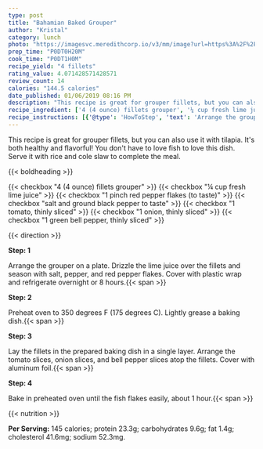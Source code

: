 ```yaml
---
type: post
title: "Bahamian Baked Grouper"
author: "Kristal"
category: lunch
photo: "https://imagesvc.meredithcorp.io/v3/mm/image?url=https%3A%2F%2Fimages.media-allrecipes.com%2Fuserphotos%2F970638.jpg"
prep_time: "P0DT0H20M"
cook_time: "P0DT1H0M"
recipe_yield: "4 fillets"
rating_value: 4.071428571428571
review_count: 14
calories: "144.5 calories"
date_published: 01/06/2019 08:16 PM
description: "This recipe is great for grouper fillets, but you can also use it with tilapia. It's both healthy and flavorful! You don't have to love fish to love this dish. Serve it with rice and cole slaw to complete the meal."
recipe_ingredient: ['4 (4 ounce) fillets grouper', '¼ cup fresh lime juice', '1 pinch red pepper flakes (to taste)', 'salt and ground black pepper to taste', '1 tomato, thinly sliced', '1 onion, thinly sliced', '1 green bell pepper, thinly sliced']
recipe_instructions: [{'@type': 'HowToStep', 'text': 'Arrange the grouper on a plate. Drizzle the lime juice over the fillets and season with salt, pepper, and red pepper flakes. Cover with plastic wrap and refrigerate overnight or 8 hours.\n'}, {'@type': 'HowToStep', 'text': 'Preheat oven to 350 degrees F (175 degrees C). Lightly grease a baking dish.\n'}, {'@type': 'HowToStep', 'text': 'Lay the fillets in the prepared baking dish in a single layer. Arrange the tomato slices, onion slices, and bell pepper slices atop the fillets. Cover with aluminum foil.\n'}, {'@type': 'HowToStep', 'text': 'Bake in preheated oven until the fish flakes easily, about 1 hour.\n'}]
---
```


This recipe is great for grouper fillets, but you can also use it with tilapia. It's both healthy and flavorful! You don't have to love fish to love this dish. Serve it with rice and cole slaw to complete the meal. 

{{< boldheading >}}

{{< checkbox "4 (4 ounce) fillets grouper" >}}
{{< checkbox "¼ cup fresh lime juice" >}}
{{< checkbox "1 pinch red pepper flakes (to taste)" >}}
{{< checkbox "salt and ground black pepper to taste" >}}
{{< checkbox "1  tomato, thinly sliced" >}}
{{< checkbox "1  onion, thinly sliced" >}}
{{< checkbox "1  green bell pepper, thinly sliced" >}}


{{< direction >}}

**Step: 1**

Arrange the grouper on a plate. Drizzle the lime juice over the fillets and season with salt, pepper, and red pepper flakes. Cover with plastic wrap and refrigerate overnight or 8 hours.{{< span >}}

**Step: 2**

Preheat oven to 350 degrees F (175 degrees C). Lightly grease a baking dish.{{< span >}}

**Step: 3**

Lay the fillets in the prepared baking dish in a single layer. Arrange the tomato slices, onion slices, and bell pepper slices atop the fillets. Cover with aluminum foil.{{< span >}}

**Step: 4**

Bake in preheated oven until the fish flakes easily, about 1 hour.{{< span >}}

{{< nutrition >}}

**Per Serving:** 145 calories; protein 23.3g; carbohydrates 9.6g; fat 1.4g; cholesterol 41.6mg; sodium 52.3mg.